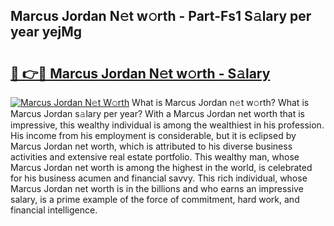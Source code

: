 ## Marcus Jordan N𝚎t w𝚘rth - Part-Fs1 S𝚊lary per year yejMg

# <h2><a href="http://gc30pu.nevu.top/?p=Marcus+Jordan">🔗 👉🔴 Marcus Jordan N𝚎t w𝚘rth - S𝚊lary</a></h2>

[![Marcus Jordan N𝚎t W𝚘rth](https://i.imgur.com/Oavwk0R.jpeg)](http://gc30pu.nevu.top/?p=Marcus+Jordan)
What is Marcus Jordan n𝚎t w𝚘rth? What is Marcus Jordan s𝚊lary per year?
With a Marcus Jordan net worth that is impressive, this wealthy individual is among the wealthiest in his profession. His income from his employment is considerable, but it is eclipsed by Marcus Jordan net worth, which is attributed to his diverse business activities and extensive real estate portfolio. This wealthy man, whose Marcus Jordan net worth is among the highest in the world, is celebrated for his business acumen and financial savvy. This rich individual, whose Marcus Jordan net worth is in the billions and who earns an impressive salary, is a prime example of the force of commitment, hard work, and financial intelligence.
